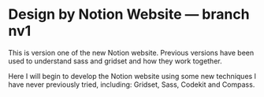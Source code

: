 # Design by Notion Website — branch nv1

This is version one of the new Notion website. Previous versions have been used to understand sass and gridset and how they work together.

Here I will begin to develop the Notion website using some new techniques I have never previously tried, including: Gridset, Sass, Codekit and Compass.
